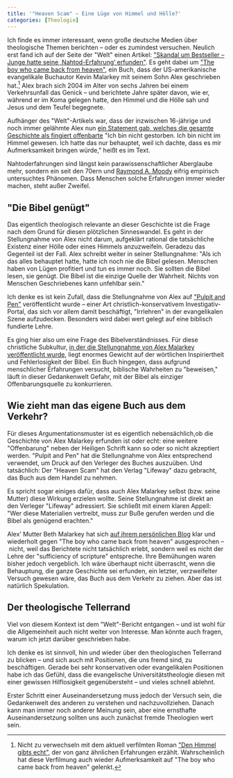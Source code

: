 ```yaml
---
title: '"Heaven Scam" – Eine Lüge von Himmel und Hölle?'
categories: [Theologie]
---
```


Ich finde es immer interessant, wenn große deutsche Medien über theologische Themen berichten – oder es zumindest versuchen. Neulich erst fand ich auf der Seite der "Welt" einen Artikel: ["Skandal um Bestseller – Junge hatte seine ,Nahtod-Erfahrung’ erfunden"](http://www.welt.de/vermischtes/article136754286/Junge-hatte-seine-Nahtod-Erfahrung-erfunden.html). Es geht dabei um ["The boy who came back from heaven"](http://en.wikipedia.org/wiki/The_Boy_Who_Came_Back_from_Heaven), ein Buch, dass der US-amerikanische evangelikale Buchautor Kevin Malarkey mit seinem Sohn Alex geschrieben hat.[^1] Alex brach sich 2004 im Alter von sechs Jahren bei einem Verkehrsunfall das Genick – und berichtete Jahre später davon, wie er, während er im Koma gelegen hatte, den Himmel und die Hölle sah und Jesus und dem Teufel begegnete. 

[^1]: Nicht zu verwechseln mit dem aktuell verfilmten Roman ["Den Himmel gibts echt"](https://www.youtube.com/watch?v=sAQd_8sl088), der von ganz ähnlichen Erfahrungen erzählt. Wahrscheinlich hat diese Verfilmung auch wieder Aufmerksamkeit auf "The boy who came back from heaven" gelenkt.

Aufhänger des "Welt"-Artikels war, dass der inzwischen 16-jährige und noch immer gelähmte Alex nun [ein Statement gab, welches die gesamte Geschichte als fingiert offenbarte](http://pulpitandpen.org/2015/01/13/the-boy-who-came-back-from-heaven-recants-story-rebukes-christian-retailers/) "Ich bin nicht gestorben. Ich bin nicht im Himmel gewesen. Ich hatte das nur behauptet, weil ich dachte, dass es mir Aufmerksamkeit bringen würde," heißt es im Text.

Nahtoderfahrungen sind längst kein parawissenschaftlicher Aberglaube mehr, sondern ein seit den 70ern und [Raymond A. Moody](http://de.wikipedia.org/wiki/Raymond_Moody) eifrig empirisch untersuchtes Phänomen. Dass Menschen solche Erfahrungen immer wieder machen, steht außer Zweifel.

## "Die Bibel genügt"

Das eigentlich theologisch relevante an dieser Geschichte ist die Frage nach dem Grund für diesen plötzlichen Sinneswandel. Es geht in der Stellungnahme von Alex nicht darum, aufgeklärt rational die tatsächliche Existenz einer Hölle oder eines Himmels anzuzweifeln. Geradezu das Gegenteil ist der Fall. Alex schreibt weiter in seiner Stellungnahme: "Als ich das alles behauptet hatte, hatte ich noch nie die Bibel gelesen. Menschen haben von Lügen profitiert und tun es immer noch. Sie sollten die Bibel lesen, sie genügt. Die Bibel ist die einzige Quelle der Wahrheit. Nichts von Menschen Geschriebenes kann unfehlbar sein."

Ich denke es ist kein Zufall, dass die Stellungnahme von Alex auf ["Pulpit and Pen"](http://pulpitandpen.org) veröffentlicht wurde – einer Art christlich-konservativem Investigativ-Portal, das sich vor allem damit beschäftigt, "Irrlehren" in der evangelikalen Szene aufzudecken. Besonders wird dabei wert gelegt auf eine biblisch fundierte Lehre.

Es ging hier also um eine Frage des Bibelverständnisses. Für diese christliche Subkultur, [in der die Stellungnahme von Alex Malarkey veröffentlicht wurde](http://pulpitandpen.org/2015/01/13/the-boy-who-came-back-from-heaven-recants-story-rebukes-christian-retailers/), liegt enormes Gewicht auf der wörtlichen Inspiriertheit und Fehlerlosigkeit der Bibel. Ein Buch hingegen, dass aufgrund menschlicher Erfahrungen versucht, biblische Wahrheiten zu "beweisen," läuft in dieser Gedankenwelt Gefahr, mit der Bibel als einziger Offenbarungsquelle zu konkurrieren. 

## Wie zieht man das eigene Buch aus dem Verkehr?

Für dieses Argumentationsmuster ist es eigentlich nebensächlich,ob die Geschichte von Alex Malarkey erfunden ist oder echt: eine weitere "Offenbarung" neben der Heiligen Schrift kann so oder so nicht akzeptiert werden. "Pulpit and Pen" hat die Stellungnahme von Alex entsprechend verwendet, um Druck auf den Verleger des Buches auszuüben. Und tatsächlich: Der "Heaven Scam" hat den Verlag "Lifeway" dazu gebracht, das Buch aus dem Handel zu nehmen.

Es spricht sogar einiges dafür, dass auch Alex Malarkey selbst (bzw. seine Mutter) diese Wirkung erzielen wollte. Seine Stellungnahme ist direkt an den Verleger "Lifeway" adressiert. Sie schließt mit einem klaren Appell: "Wer diese Materialien vertreibt, muss zur Buße gerufen werden und die Bibel als genügend erachten."

Alex’ Mutter Beth Malarkey hat sich [auf ihrem persönlichen Blog](http://amomonamission.blogspot.de/2014/04/the-boy-who-came-back-from-heavennot.html) klar und wiederholt gegen "The boy who came back from heaven" ausgesprochen – nicht, weil das Berichtete nicht tatsächlich erlebt, sondern weil es nicht der Lehre der "sufficiency of scripture" entspreche. Ihre Bemühungen waren bisher jedoch vergeblich. Ich wäre überhaupt nicht überrascht, wenn die Behauptung, die ganze Geschichte sei erfunden, ein letzter, verzweifelter Versuch gewesen wäre, das Buch aus dem Verkehr zu ziehen. Aber das ist natürlich Spekulation.

## Der theologische Tellerrand

Viel von diesem Kontext ist dem "Welt"-Bericht entgangen – und ist wohl für die Allgemeinheit auch nicht weiter von Interesse. Man könnte auch fragen, warum ich jetzt darüber geschrieben habe.

Ich denke es ist sinnvoll, hin und wieder über den theologischen Tellerrand zu blicken – und sich auch mit Positionen, die uns fremd sind, zu beschäftigen. Gerade bei sehr konservativen oder evangelikalen Positionen habe ich das Gefühl, dass die evangelische Universitätstheologie diesen mit einer gewissen Hilflosigkeit gegenübersteht – und vieles schnell ablehnt.

Erster Schritt einer Auseinandersetzung muss jedoch der Versuch sein, die Gedankenwelt des anderen zu verstehen und nachzuvollziehen. Danach kann man immer noch anderer Meinung sein, aber eine ernsthafte Auseinandersetzung sollten uns auch zunächst fremde Theologien wert sein.